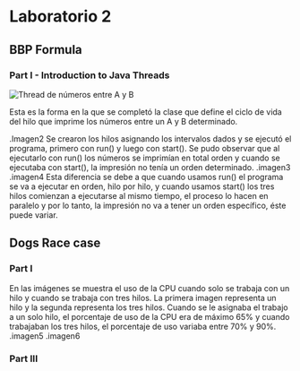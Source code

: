 # Laboratorio 2

## BBP Formula

### Part I - Introduction to Java Threads
![](https://raw.githubusercontent.com/Nattpalacios/ARSW-Lab2/master/Imagenes/1.JPG "Thread de números entre A y B")

Esta es la forma en la que se completó la clase que define el ciclo de vida del hilo que imprime los números entre un A y B determinado.

.Imagen2
Se crearon los hilos asignando los intervalos dados y se ejecutó el programa, primero con run() y luego con start(). Se pudo observar que al ejecutarlo con run() los números se imprimían en total orden y cuando se ejecutaba con start(), la impresión no tenía un orden determinado. 
.imagen3
.imagen4
Esta diferencia se debe a que cuando usamos run() el programa se va a ejecutar en orden, hilo por hilo, y cuando usamos start() los tres hilos comienzan a ejecutarse al mismo tiempo, el proceso lo hacen en paralelo y por lo tanto, la impresión no va a tener un orden específico, éste puede variar.

## Dogs Race case

### Part I 
En las imágenes se muestra el uso de la CPU cuando solo se trabaja con un hilo y cuando se trabaja con tres hilos. La primera imagen representa un hilo y la segunda representa los tres hilos. Cuando se le asignaba el trabajo a un solo hilo, el porcentaje de uso de la CPU era de máximo 65% y cuando trabajaban los tres hilos, el porcentaje de uso variaba entre 70% y 90%.
.imagen5
.imagen6
### Part III
